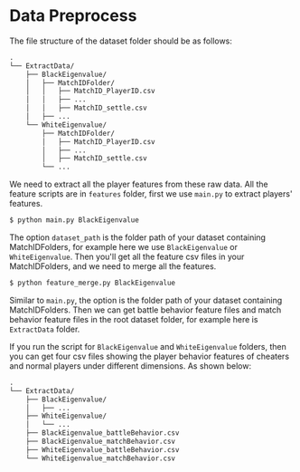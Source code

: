 # Data Preprocess

The file structure of the dataset folder should be as follows:

```markdown
.
└── ExtractData/
    ├── BlackEigenvalue/
    │   ├── MatchIDFolder/
    │   │   ├── MatchID_PlayerID.csv
    │   │   ├── ...
    │   │   ├── MatchID_settle.csv
    │   ├── ...
    └── WhiteEigenvalue/
        ├── MatchIDFolder/
        │   ├── MatchID_PlayerID.csv
        │   ├── ...
        │   ├── MatchID_settle.csv
        └── ...
```

We need to extract all the player features from these raw data.
All the feature scripts are in `features` folder, first we use `main.py` to extract players' features.

```sh
$ python main.py BlackEigenvalue
```

The option `dataset_path` is the folder path of your dataset containing MatchIDFolders, for example here we use `BlackEigenvalue` or `WhiteEigenvalue`. Then you'll get all the feature csv files in your MatchIDFolders, and we need to merge all the features.

```sh
$ python feature_merge.py BlackEigenvalue
```
Similar to `main.py`, the option is the folder path of your dataset containing MatchIDFolders. Then we can get battle behavior feature files and match behavior feature files in the root dataset folder, for example here is `ExtractData` folder.

If you run the script for `BlackEigenvalue` and `WhiteEigenvalue` folders, then you can get four csv files showing the player behavior features of cheaters and normal players under different dimensions. As shown below:

```markdown
.
└── ExtractData/
    ├── BlackEigenvalue/
    │   ├── ...
    ├── WhiteEigenvalue/
    │   └── ...
    ├── BlackEigenvalue_battleBehavior.csv
    ├── BlackEigenvalue_matchBehavior.csv
    ├── WhiteEigenvalue_battleBehavior.csv
    └── WhiteEigenvalue_matchBehavior.csv
```
